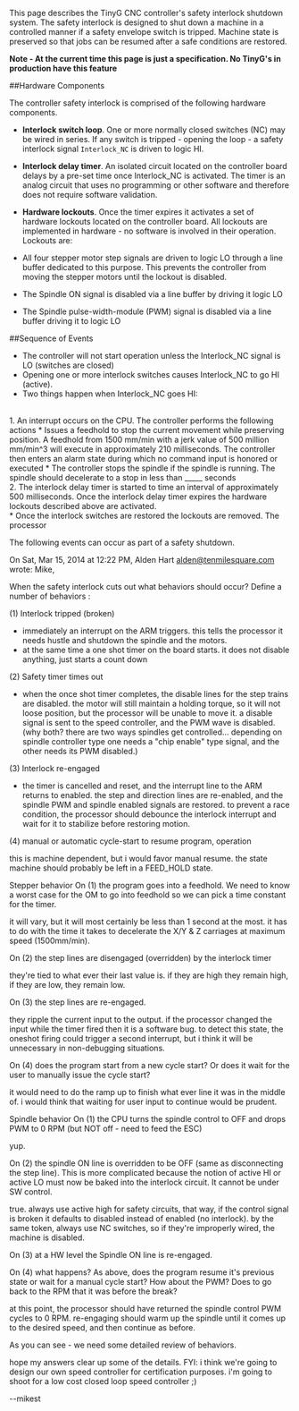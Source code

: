 This page describes the TinyG CNC controller's safety interlock shutdown system. The safety interlock is designed to shut down a machine in a controlled manner if a safety envelope switch is tripped. Machine state is preserved so that jobs can be resumed after a safe conditions are restored.

**Note - At the current time this page is just a specification. No TinyG's in production have this feature**

##Hardware Components

The controller safety interlock is comprised of the following hardware components.

* **Interlock switch loop**. One or more normally closed switches (NC) may be wired in series. If any switch is tripped - opening the loop - a safety interlock signal `Interlock_NC` is driven to logic HI.

* **Interlock delay timer**. An isolated circuit located on the controller board delays by a pre-set time once Interlock_NC is activated. The timer is an analog circuit that uses no programming or other software and therefore does not require software validation.

* **Hardware lockouts**. Once the timer expires it activates a set of hardware lockouts located on the controller board. All lockouts are implemented in hardware - no software is involved in their operation. Lockouts are:
 * All four stepper motor step signals are driven to logic LO through a line buffer dedicated to this purpose. This prevents the controller from moving the stepper motors until the lockout is disabled.
 * The Spindle ON signal is disabled via a line buffer by driving it logic LO
 * The Spindle pulse-width-module (PWM) signal is disabled via a line buffer driving it to logic LO

##Sequence of Events

* The controller will not start operation unless the Interlock_NC signal is LO (switches are closed)
* Opening one or more interlock switches causes Interlock_NC to go HI (active).
* Two things happen when Interlock_NC goes HI:
<br>
 1. An interrupt occurs on the CPU. The controller performs the following actions
   * Issues a feedhold to stop the current movement while preserving position. A feedhold from 1500 mm/min with a jerk value of 500 million mm/min^3 will execute in approximately 210 milliseconds. The controller then enters an alarm state during which no command input is honored or executed
   * The controller stops the spindle if the spindle is running. The spindle should decelerate to a stop in less than _____ seconds
<br>
 2. The interlock delay timer is started to time an interval of approximately 500 milliseconds. Once the interlock delay timer expires the hardware lockouts described above are activated.
<br>
* Once the interlock switches are restored the lockouts are removed. The processor 


The following events can occur as part of a safety shutdown. 


On Sat, Mar 15, 2014 at 12:22 PM, Alden Hart <alden@tenmilesquare.com> wrote:
Mike,

When the safety interlock cuts out what behaviors should occur? Define a number of behaviors :

(1) Interlock tripped (broken)

- immediately an interrupt on the ARM triggers. this tells the processor it needs hustle and shutdown the spindle and the motors.
- at the same time a one shot timer on the board starts. it does not disable anything, just starts a count down
 
(2) Safety timer times out

- when the once shot timer completes, the disable lines for the step trains are disabled. the motor will still maintain a holding torque, so it will not loose position, but the processor will be unable to move it. a disable signal is sent to the speed controller, and the PWM wave is disabled. (why both? there are two ways spindles get controlled... depending on spindle controller type one needs a "chip enable" type signal, and the other needs its PWM disabled.)
 
(3) Interlock re-engaged

- the timer is cancelled and reset, and the interrupt line to the ARM returns to enabled. the step and direction lines are re-enabled, and the spindle PWM and spindle enabled signals are restored. to prevent a race condition, the processor should debounce the interlock interrupt and wait for it to stabilize before restoring motion. 
 
(4) manual or automatic cycle-start to resume program, operation

this is machine dependent, but i would favor manual resume. the state machine should probably be left in a FEED_HOLD state.
 
Stepper behavior
On (1) the program goes into a feedhold. We need to know a worst case for the OM to go into feedhold so we can pick a time constant for the timer.

it will vary, but it will most certainly be less than 1 second at the most. it has to do with the time it takes to decelerate the X/Y & Z carriages at maximum speed (1500mm/min). 
 
On (2) the step lines are disengaged (overridden) by the interlock timer

they're tied to what ever their last value is. if they are high they remain high, if they are low, they remain low.
 
On (3) the step lines are re-engaged.

they ripple the current input to the output. if the processor changed the input while the timer fired then it is a software bug. to detect this state, the oneshot firing could trigger a second interrupt, but i think it will be unnecessary in non-debugging situations.
 
On (4) does the program start from a new cycle start? Or does it wait for the user to manually issue the cycle start?

it would need to do the ramp up to finish what ever line it was in the middle of. i would think that waiting for user input to continue would be prudent.
 
Spindle behavior
On (1) the CPU turns the spindle control to OFF and drops PWM to 0 RPM (but NOT off - need to feed the ESC)

yup.
 
On (2) the spindle ON line is overridden to be OFF (same as disconnecting the step line). This is more complicated because the notion of active HI or active LO must now be baked into the interlock circuit. It cannot be under SW control.

true. always use active high for safety circuits, that way, if the control signal is broken it defaults to disabled instead of enabled (no interlock). by the same token, always use NC switches, so if they're improperly wired, the machine is disabled.
 
On (3) at a HW level the Spindle ON line is re-engaged.
 
On (4) what happens? As above, does the program resume it's previous state or wait for a manual cycle start? How about the PWM? Does to go back to the RPM that it was before the break?

at this point, the processor should have returned the spindle control PWM cycles to 0 RPM. re-engaging should warm up the spindle until it comes up to the desired speed, and then continue as before.
 

As you can see - we need some detailed review of behaviors.

hope my answers clear up some of the details. FYI: i think we're going to design our own speed controller for certification purposes. i'm going to shoot for a low cost closed loop speed controller ;)

--mikest